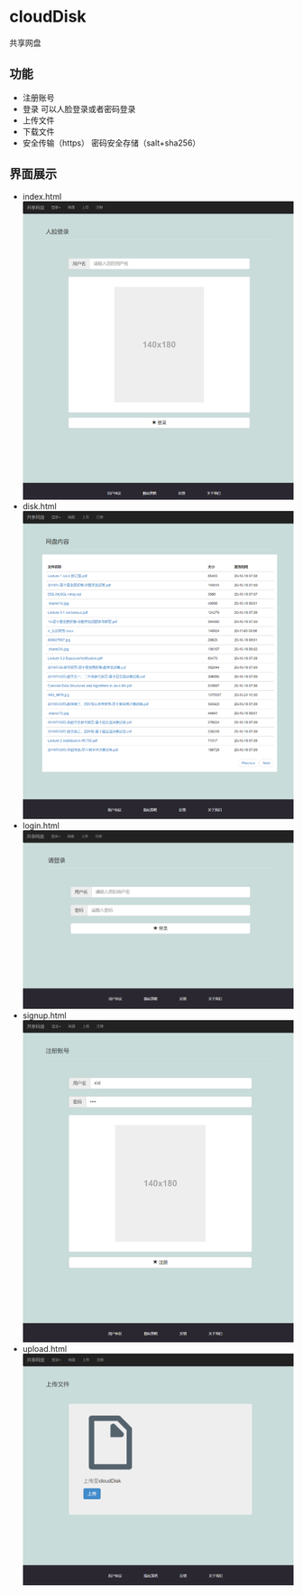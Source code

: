 # cloudDisk

共享网盘

## 功能

* 注册账号
* 登录 可以人脸登录或者密码登录
* 上传文件
* 下载文件
* 安全传输（https） 密码安全存储（salt+sha256）

## 界面展示

* index.html
  ![](img/index.html.png)
* disk.html
  ![](img/disk.html.png)
* login.html
  ![](img/login.html.png)
* signup.html
  ![](img/signup.html.png)
* upload.html
  ![](img/upload.html.png)